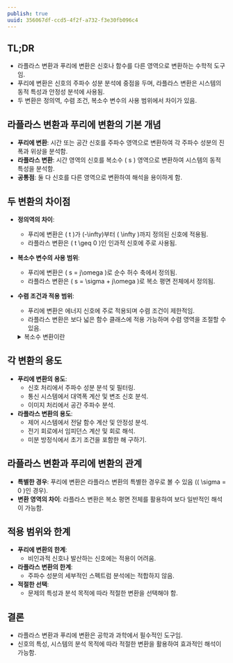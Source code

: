 ```yaml
---
publish: true
uuid: 356067df-ccd5-4f2f-a732-f3e30fb096c4
---
```


## TL;DR

- 라플라스 변환과 푸리에 변환은 신호나 함수를 다른 영역으로 변환하는 수학적 도구임.
- 푸리에 변환은 신호의 주파수 성분 분석에 중점을 두며, 라플라스 변환은 시스템의 동적 특성과 안정성 분석에 사용됨.
- 두 변환은 정의역, 수렴 조건, 복소수 변수의 사용 범위에서 차이가 있음.

## 라플라스 변환과 푸리에 변환의 기본 개념

- **푸리에 변환**: 시간 또는 공간 신호를 주파수 영역으로 변환하여 각 주파수 성분의 진폭과 위상을 분석함.
- **라플라스 변환**: 시간 영역의 신호를 복소수 \( s \) 영역으로 변환하여 시스템의 동적 특성을 분석함.
- **공통점**: 둘 다 신호를 다른 영역으로 변환하여 해석을 용이하게 함.

## 두 변환의 차이점

- **정의역의 차이**:
    - 푸리에 변환은 \( t \)가 \(-\infty\)부터 \( \infty \)까지 정의된 신호에 적용됨.
    - 라플라스 변환은 \( t \geq 0 \)인 인과적 신호에 주로 사용됨.
- **복소수 변수의 사용 범위**:
    - 푸리에 변환은 \( s = j\omega \)로 순수 허수 축에서 정의됨.
    - 라플라스 변환은 \( s = \sigma + j\omega \)로 복소 평면 전체에서 정의됨.
- **수렴 조건과 적용 범위**:
    - 푸리에 변환은 에너지 신호에 주로 적용되며 수렴 조건이 제한적임.
    - 라플라스 변환은 보다 넓은 함수 클래스에 적용 가능하며 수렴 영역을 조절할 수 있음.

    <details class="note" markdown="1">
    <summary>복소수 변환이란</summary>

    ### 라플라스 변환에서의 복소수 영역 변환

    - **복소수 변수 \( s \)**: 라플라스 변환은 시간 영역의 함수 \( f(t) \)를 복소수 변수 \( s = \sigma + j\omega \)의 함수로 변환합니다.

    - **지수적 성장/감쇠와 진동 표현**: 복소수 변수 \( s \)의 실수 부분 \( \sigma \)는 지수적 성장이나 감쇠를, 허수 부분 \( j\omega \)는 진동(사인파와 코사인파)을 나타냅니다.

    - **변환 과정**:
    $$
    F(s) = \int_{0}^{\infty} f(t) e^{-st} dt
    $$
    여기서 \( e^{-st} = e^{-\sigma t} e^{-j\omega t} \)로 분해되어, 시간에 따른 감쇠와 진동을 동시에 표현합니다.

    ### 푸리에 변환에서의 복소수 영역 변환

    - **복소 지수 함수 사용**: 푸리에 변환은 신호를 복소 지수 함수 \( e^{-j\omega t} \)를 이용하여 주파수 성분으로 분해합니다.

    - **위상과 진폭의 표현**: 복소수를 사용함으로써 신호의 각 주파수 성분에 대한 진폭과 위상 정보를 동시에 얻을 수 있습니다.

    - **변환 과정**:
    $$
    F(\omega) = \int_{-\infty}^{\infty} f(t) e^{-j\omega t} dt
    $$
    여기서 \( j \)는 허수 단위로, 신호의 진동 특성을 반영합니다.

    ## 왜 복소수를 사용하는가?

    - **진동 현상의 표현**: 사인과 코사인 함수는 실제로는 서로 직교하는 두 축으로 이루어진 복소수 평면에서의 회전 운동으로 해석할 수 있습니다. 복소수를 사용하면 이러한 진동 현상을 수학적으로 간결하게 표현할 수 있습니다.

    - **수학적 연산의 단순화**: 미분, 적분, 합성곱 등의 연산이 복소수 영역에서는 대수적인 곱셈과 나눗셈으로 단순화됩니다.

    - **신호의 완전한 특성 파악**: 복소수를 사용하면 신호의 크기와 위상 정보를 모두 포함하므로, 신호를 완벽하게 재현하거나 분석할 수 있습니다.

    ## 어떻게 사용하는가?

    ### 미분 방정식의 해석과 시스템 분석

    - **라플라스 변환**:
    - 미분 연산자를 복소수 변수 \( s \)로 변환하여 미분 방정식을 대수 방정식으로 바꿀 수 있습니다.
    - 초기 조건을 포함하여 시스템의 응답을 정확하게 계산할 수 있습니다.
    - **예시**: 전기 회로에서 RL 또는 RC 회로의 과도 응답을 구할 때 라플라스 변환을 사용합니다.

    - **푸리에 변환**:
    - 시간에 따른 신호를 주파수 영역으로 변환하여 각 주파수 성분의 영향력을 분석합니다.
    - 시스템의 주파수 응답을 파악하여 필터 설계나 신호 처리에 활용합니다.
    - **예시**: 오디오 신호에서 특정 주파수를 제거하거나 강화하기 위해 푸리에 변환을 사용합니다.

    ## 실용적인 활용 예시

    - **통신 시스템**: 신호를 주파수 영역에서 분석하여 대역폭을 효율적으로 사용하고, 변조 및 복조 과정에서 복소수 신호 처리를 활용합니다.

    - **제어 시스템**: 시스템의 안정성을 분석하기 위해 라플라스 변환을 사용하여 전달 함수를 구하고, 극점과 영점을 통해 시스템의 동작을 예측합니다.

    - **신호 및 이미지 처리**: 푸리에 변환을 통해 이미지나 신호의 주파수 성분을 분석하여 필터링, 압축, 특성 추출 등에 활용합니다.

    ## 왜 배우는가?

    - **복잡한 문제의 단순화**: 복소수 영역으로의 변환은 복잡한 미분 및 적분 연산을 단순한 대수 연산으로 바꿔 문제 해결을 용이하게 합니다.

    - **시스템의 완전한 이해**: 시간 영역에서 보이지 않던 신호나 시스템의 특성을 주파수 또는 복소수 영역에서 명확하게 파악할 수 있습니다.

    - **다양한 분야에서의 활용성**: 전기공학, 기계공학, 물리학, 통신공학 등 여러 분야에서 필수적인 도구로 사용됩니다.
    </details>

## 각 변환의 용도

- **푸리에 변환의 용도**:
    - 신호 처리에서 주파수 성분 분석 및 필터링.
    - 통신 시스템에서 대역폭 계산 및 변조 신호 분석.
    - 이미지 처리에서 공간 주파수 분석.
- **라플라스 변환의 용도**:
    - 제어 시스템에서 전달 함수 계산 및 안정성 분석.
    - 전기 회로에서 임피던스 계산 및 회로 해석.
    - 미분 방정식에서 초기 조건을 포함한 해 구하기.

## 라플라스 변환과 푸리에 변환의 관계

- **특별한 경우**: 푸리에 변환은 라플라스 변환의 특별한 경우로 볼 수 있음 (\( \sigma = 0 \)인 경우).
- **변환 영역의 차이**: 라플라스 변환은 복소 평면 전체를 활용하여 보다 일반적인 해석이 가능함.

## 적용 범위와 한계

- **푸리에 변환의 한계**:
    - 비인과적 신호나 발산하는 신호에는 적용이 어려움.
- **라플라스 변환의 한계**:
    - 주파수 성분의 세부적인 스펙트럼 분석에는 적합하지 않음.
- **적절한 선택**:
    - 문제의 특성과 분석 목적에 따라 적절한 변환을 선택해야 함.

## 결론

- 라플라스 변환과 푸리에 변환은 공학과 과학에서 필수적인 도구임.
- 신호의 특성, 시스템의 분석 목적에 따라 적절한 변환을 활용하여 효과적인 해석이 가능함.
